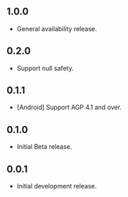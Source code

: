 ## 1.0.0

* General availability release.

## 0.2.0

* Support null safety.

## 0.1.1

* [Android] Support AGP 4.1 and over.

## 0.1.0

* Initial Beta release.

## 0.0.1

* Initial development release.

